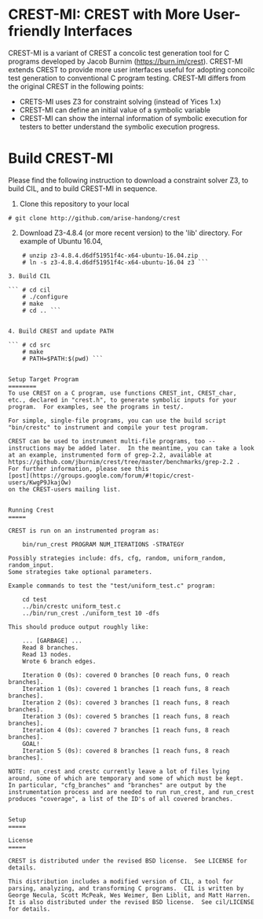 CREST-MI: CREST with More User-friendly Interfaces
=====

CREST-MI is a variant of CREST a concolic test generation tool for C programs
developed by Jacob Burnim (https://burn.im/crest). CREST-MI extends CREST to 
provide more user interfaces useful for adopting concoilc test generation to 
conventional C program testing. CREST-MI differs from the original CREST in
the following points:
  * CRETS-MI uses Z3 for constraint solving (instead of Yices 1.x)
  * CREST-MI can define an initial value of a symbolic variable  
  * CREST-MI can show the internal information of symbolic execution for testers to better understand the symbolic execution progress.

Build CREST-MI
=====

Please find the following instruction to download a constraint solver Z3, to build CIL,
and to build CREST-MI in sequence.

1. Clone this repository to your local

```	# git clone http://github.com/arise-handong/crest ```

2. Download Z3-4.8.4 (or more recent version) to the 'lib' directory. For example of Ubuntu 16.04,

``` # wget https://github.com/Z3Prover/z3/releases/download/z3-4.8.4/z3-4.8.4.d6df51951f4c-x64-ubuntu-16.04.zip  
	# unzip z3-4.8.4.d6df51951f4c-x64-ubuntu-16.04.zip  
	# ln -s z3-4.8.4.d6df51951f4c-x64-ubuntu-16.04 z3 ```

3. Build CIL

``` # cd cil
	# ./configure
	# make 
	# cd .. ```


4. Build CREST and update PATH

``` # cd src
	# make
	# PATH=$PATH:$(pwd) ```
	

Setup Target Program  
========
To use CREST on a C program, use functions CREST_int, CREST_char,
etc., declared in "crest.h", to generate symbolic inputs for your
program.  For examples, see the programs in test/.

For simple, single-file programs, you can use the build script
"bin/crestc" to instrument and compile your test program.

CREST can be used to instrument multi-file programs, too --
instructions may be added later.  In the meantime, you can take a look
at an example, instrumented form of grep-2.2, available at
https://github.com/jburnim/crest/tree/master/benchmarks/grep-2.2 .
For further information, please see this
[post](https://groups.google.com/forum/#!topic/crest-users/KwgP9JkajOw)
on the CREST-users mailing list.


Running Crest
=====

CREST is run on an instrumented program as:

    bin/run_crest PROGRAM NUM_ITERATIONS -STRATEGY

Possibly strategies include: dfs, cfg, random, uniform_random, random_input.
Some strategies take optional parameters.

Example commands to test the "test/uniform_test.c" program:

    cd test
    ../bin/crestc uniform_test.c
    ../bin/run_crest ./uniform_test 10 -dfs

This should produce output roughly like:

    ... [GARBAGE] ...
    Read 8 branches.
    Read 13 nodes.
    Wrote 6 branch edges.

    Iteration 0 (0s): covered 0 branches [0 reach funs, 0 reach branches].
    Iteration 1 (0s): covered 1 branches [1 reach funs, 8 reach branches].
    Iteration 2 (0s): covered 3 branches [1 reach funs, 8 reach branches].
    Iteration 3 (0s): covered 5 branches [1 reach funs, 8 reach branches].
    Iteration 4 (0s): covered 7 branches [1 reach funs, 8 reach branches].
    GOAL!
    Iteration 5 (0s): covered 8 branches [1 reach funs, 8 reach branches].

NOTE: run_crest and crestc currently leave a lot of files lying
around, some of which are temporary and some of which must be kept.
In particular, "cfg_branches" and "branches" are output by the
instrumentation process and are needed to run run_crest, and run_crest
produces "coverage", a list of the ID's of all covered branches.


Setup
=====

License
=====

CREST is distributed under the revised BSD license.  See LICENSE for
details.

This distribution includes a modified version of CIL, a tool for
parsing, analyzing, and transforming C programs.  CIL is written by
George Necula, Scott McPeak, Wes Weimer, Ben Liblit, and Matt Harren.
It is also distributed under the revised BSD license.  See cil/LICENSE
for details.
